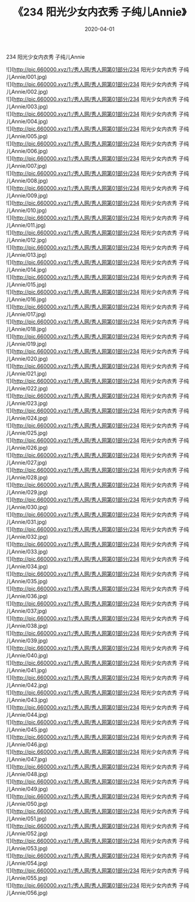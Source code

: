 ﻿---
layout: post
title:  《234 阳光少女内衣秀 子纯儿Annie》
date:   2020-04-01
img: http://pic.660000.xyz/1:/秀人网/秀人网第01部分/234 阳光少女内衣秀 子纯儿Annie/000.jpg
categories: [美女, 清纯, 唯美]
---

234 阳光少女内衣秀 子纯儿Annie

  ![](http://pic.660000.xyz/1:/秀人网/秀人网第01部分/234 阳光少女内衣秀 子纯儿Annie/001.jpg) <br> ![](http://pic.660000.xyz/1:/秀人网/秀人网第01部分/234 阳光少女内衣秀 子纯儿Annie/002.jpg) <br> ![](http://pic.660000.xyz/1:/秀人网/秀人网第01部分/234 阳光少女内衣秀 子纯儿Annie/003.jpg) <br> ![](http://pic.660000.xyz/1:/秀人网/秀人网第01部分/234 阳光少女内衣秀 子纯儿Annie/004.jpg) <br> ![](http://pic.660000.xyz/1:/秀人网/秀人网第01部分/234 阳光少女内衣秀 子纯儿Annie/005.jpg) <br> ![](http://pic.660000.xyz/1:/秀人网/秀人网第01部分/234 阳光少女内衣秀 子纯儿Annie/006.jpg) <br> ![](http://pic.660000.xyz/1:/秀人网/秀人网第01部分/234 阳光少女内衣秀 子纯儿Annie/007.jpg) <br> ![](http://pic.660000.xyz/1:/秀人网/秀人网第01部分/234 阳光少女内衣秀 子纯儿Annie/008.jpg) <br> ![](http://pic.660000.xyz/1:/秀人网/秀人网第01部分/234 阳光少女内衣秀 子纯儿Annie/009.jpg) <br> ![](http://pic.660000.xyz/1:/秀人网/秀人网第01部分/234 阳光少女内衣秀 子纯儿Annie/010.jpg) <br> ![](http://pic.660000.xyz/1:/秀人网/秀人网第01部分/234 阳光少女内衣秀 子纯儿Annie/011.jpg) <br> ![](http://pic.660000.xyz/1:/秀人网/秀人网第01部分/234 阳光少女内衣秀 子纯儿Annie/012.jpg) <br> ![](http://pic.660000.xyz/1:/秀人网/秀人网第01部分/234 阳光少女内衣秀 子纯儿Annie/013.jpg) <br> ![](http://pic.660000.xyz/1:/秀人网/秀人网第01部分/234 阳光少女内衣秀 子纯儿Annie/014.jpg) <br> ![](http://pic.660000.xyz/1:/秀人网/秀人网第01部分/234 阳光少女内衣秀 子纯儿Annie/015.jpg) <br> ![](http://pic.660000.xyz/1:/秀人网/秀人网第01部分/234 阳光少女内衣秀 子纯儿Annie/016.jpg) <br> ![](http://pic.660000.xyz/1:/秀人网/秀人网第01部分/234 阳光少女内衣秀 子纯儿Annie/017.jpg) <br> ![](http://pic.660000.xyz/1:/秀人网/秀人网第01部分/234 阳光少女内衣秀 子纯儿Annie/018.jpg) <br> ![](http://pic.660000.xyz/1:/秀人网/秀人网第01部分/234 阳光少女内衣秀 子纯儿Annie/019.jpg) <br> ![](http://pic.660000.xyz/1:/秀人网/秀人网第01部分/234 阳光少女内衣秀 子纯儿Annie/020.jpg) <br> ![](http://pic.660000.xyz/1:/秀人网/秀人网第01部分/234 阳光少女内衣秀 子纯儿Annie/021.jpg) <br> ![](http://pic.660000.xyz/1:/秀人网/秀人网第01部分/234 阳光少女内衣秀 子纯儿Annie/022.jpg) <br> ![](http://pic.660000.xyz/1:/秀人网/秀人网第01部分/234 阳光少女内衣秀 子纯儿Annie/023.jpg) <br> ![](http://pic.660000.xyz/1:/秀人网/秀人网第01部分/234 阳光少女内衣秀 子纯儿Annie/024.jpg) <br> ![](http://pic.660000.xyz/1:/秀人网/秀人网第01部分/234 阳光少女内衣秀 子纯儿Annie/025.jpg) <br> ![](http://pic.660000.xyz/1:/秀人网/秀人网第01部分/234 阳光少女内衣秀 子纯儿Annie/026.jpg) <br> ![](http://pic.660000.xyz/1:/秀人网/秀人网第01部分/234 阳光少女内衣秀 子纯儿Annie/027.jpg) <br> ![](http://pic.660000.xyz/1:/秀人网/秀人网第01部分/234 阳光少女内衣秀 子纯儿Annie/028.jpg) <br> ![](http://pic.660000.xyz/1:/秀人网/秀人网第01部分/234 阳光少女内衣秀 子纯儿Annie/029.jpg) <br> ![](http://pic.660000.xyz/1:/秀人网/秀人网第01部分/234 阳光少女内衣秀 子纯儿Annie/030.jpg) <br> ![](http://pic.660000.xyz/1:/秀人网/秀人网第01部分/234 阳光少女内衣秀 子纯儿Annie/031.jpg) <br> ![](http://pic.660000.xyz/1:/秀人网/秀人网第01部分/234 阳光少女内衣秀 子纯儿Annie/032.jpg) <br> ![](http://pic.660000.xyz/1:/秀人网/秀人网第01部分/234 阳光少女内衣秀 子纯儿Annie/033.jpg) <br> ![](http://pic.660000.xyz/1:/秀人网/秀人网第01部分/234 阳光少女内衣秀 子纯儿Annie/034.jpg) <br> ![](http://pic.660000.xyz/1:/秀人网/秀人网第01部分/234 阳光少女内衣秀 子纯儿Annie/035.jpg) <br> ![](http://pic.660000.xyz/1:/秀人网/秀人网第01部分/234 阳光少女内衣秀 子纯儿Annie/036.jpg) <br> ![](http://pic.660000.xyz/1:/秀人网/秀人网第01部分/234 阳光少女内衣秀 子纯儿Annie/037.jpg) <br> ![](http://pic.660000.xyz/1:/秀人网/秀人网第01部分/234 阳光少女内衣秀 子纯儿Annie/038.jpg) <br> ![](http://pic.660000.xyz/1:/秀人网/秀人网第01部分/234 阳光少女内衣秀 子纯儿Annie/039.jpg) <br> ![](http://pic.660000.xyz/1:/秀人网/秀人网第01部分/234 阳光少女内衣秀 子纯儿Annie/040.jpg) <br> ![](http://pic.660000.xyz/1:/秀人网/秀人网第01部分/234 阳光少女内衣秀 子纯儿Annie/041.jpg) <br> ![](http://pic.660000.xyz/1:/秀人网/秀人网第01部分/234 阳光少女内衣秀 子纯儿Annie/042.jpg) <br> ![](http://pic.660000.xyz/1:/秀人网/秀人网第01部分/234 阳光少女内衣秀 子纯儿Annie/043.jpg) <br> ![](http://pic.660000.xyz/1:/秀人网/秀人网第01部分/234 阳光少女内衣秀 子纯儿Annie/044.jpg) <br> ![](http://pic.660000.xyz/1:/秀人网/秀人网第01部分/234 阳光少女内衣秀 子纯儿Annie/045.jpg) <br> ![](http://pic.660000.xyz/1:/秀人网/秀人网第01部分/234 阳光少女内衣秀 子纯儿Annie/046.jpg) <br> ![](http://pic.660000.xyz/1:/秀人网/秀人网第01部分/234 阳光少女内衣秀 子纯儿Annie/047.jpg) <br> ![](http://pic.660000.xyz/1:/秀人网/秀人网第01部分/234 阳光少女内衣秀 子纯儿Annie/048.jpg) <br> ![](http://pic.660000.xyz/1:/秀人网/秀人网第01部分/234 阳光少女内衣秀 子纯儿Annie/049.jpg) <br> ![](http://pic.660000.xyz/1:/秀人网/秀人网第01部分/234 阳光少女内衣秀 子纯儿Annie/050.jpg) <br> ![](http://pic.660000.xyz/1:/秀人网/秀人网第01部分/234 阳光少女内衣秀 子纯儿Annie/051.jpg) <br> ![](http://pic.660000.xyz/1:/秀人网/秀人网第01部分/234 阳光少女内衣秀 子纯儿Annie/052.jpg) <br> ![](http://pic.660000.xyz/1:/秀人网/秀人网第01部分/234 阳光少女内衣秀 子纯儿Annie/053.jpg) <br> ![](http://pic.660000.xyz/1:/秀人网/秀人网第01部分/234 阳光少女内衣秀 子纯儿Annie/054.jpg) <br> ![](http://pic.660000.xyz/1:/秀人网/秀人网第01部分/234 阳光少女内衣秀 子纯儿Annie/055.jpg) <br> ![](http://pic.660000.xyz/1:/秀人网/秀人网第01部分/234 阳光少女内衣秀 子纯儿Annie/056.jpg) <br>
